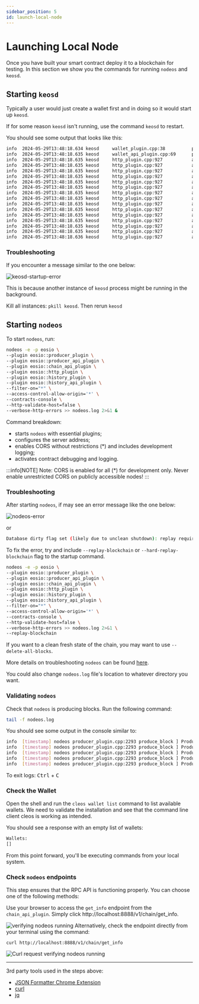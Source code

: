 ```yaml
---
sidebar_position: 5
id: launch-local-node
---
```


# Launching Local Node


Once you have built your smart contract deploy it to a blockchain for testing. In this section we show you the commands for running `nodeos` and `keosd`.

## Starting `keosd`

Typically a user would just create a wallet first and in doing so it would start up `keosd`.

If for some reason `keosd` isn't running, use the command `keosd` to restart.

You should see some output that looks like this:


```bash
info  2024-05-29T13:48:18.634 keosd     wallet_plugin.cpp:38          plugin_initialize    ] initializing wallet plugin
info  2024-05-29T13:48:18.635 keosd     wallet_api_plugin.cpp:69      plugin_startup       ] starting wallet_api_plugin
info  2024-05-29T13:48:18.635 keosd     http_plugin.cpp:927           add_handler          ] add api url: /v1/wallet/create
info  2024-05-29T13:48:18.635 keosd     http_plugin.cpp:927           add_handler          ] add api url: /v1/wallet/create_key
info  2024-05-29T13:48:18.635 keosd     http_plugin.cpp:927           add_handler          ] add api url: /v1/wallet/get_public_keys
info  2024-05-29T13:48:18.635 keosd     http_plugin.cpp:927           add_handler          ] add api url: /v1/wallet/import_key
info  2024-05-29T13:48:18.635 keosd     http_plugin.cpp:927           add_handler          ] add api url: /v1/wallet/list_keys
info  2024-05-29T13:48:18.635 keosd     http_plugin.cpp:927           add_handler          ] add api url: /v1/wallet/list_wallets
info  2024-05-29T13:48:18.635 keosd     http_plugin.cpp:927           add_handler          ] add api url: /v1/wallet/lock
info  2024-05-29T13:48:18.635 keosd     http_plugin.cpp:927           add_handler          ] add api url: /v1/wallet/lock_all
info  2024-05-29T13:48:18.635 keosd     http_plugin.cpp:927           add_handler          ] add api url: /v1/wallet/open
info  2024-05-29T13:48:18.635 keosd     http_plugin.cpp:927           add_handler          ] add api url: /v1/wallet/remove_key
info  2024-05-29T13:48:18.635 keosd     http_plugin.cpp:927           add_handler          ] add api url: /v1/wallet/set_timeout
info  2024-05-29T13:48:18.635 keosd     http_plugin.cpp:927           add_handler          ] add api url: /v1/wallet/sign_digest
info  2024-05-29T13:48:18.635 keosd     http_plugin.cpp:927           add_handler          ] add api url: /v1/wallet/sign_transaction
info  2024-05-29T13:48:18.635 keosd     http_plugin.cpp:927           add_handler          ] add api url: /v1/wallet/unlock
info  2024-05-29T13:48:18.636 keosd     http_plugin.cpp:927           add_handler          ] add api url: /v1/node/get_supported_apis
```

### Troubleshooting

If you encounter a message similar to the one below:


![keosd-startup-error](/img/errors/keosd-start-error.png)

This is because another instance of `keosd` process might be running in the background. 

Kill all instances: `pkill keosd`. Then rerun `keosd`

## Starting `nodeos`

To start `nodeos`, run:



```bash
nodeos -e -p eosio \
--plugin eosio::producer_plugin \
--plugin eosio::producer_api_plugin \
--plugin eosio::chain_api_plugin \
--plugin eosio::http_plugin \
--plugin eosio::history_plugin \
--plugin eosio::history_api_plugin \
--filter-on="*" \
--access-control-allow-origin='*' \
--contracts-console \
--http-validate-host=false \
--verbose-http-errors >> nodeos.log 2>&1 &
```

Command breakdown:

- starts `nodeos` with essential plugins;
- configures the server address;
- enables CORS without restrictions (*) and includes development logging;
- activates contract debugging and logging.

:::info[NOTE]
Note: CORS is enabled for all (*) for development only. Never enable unrestricted CORS on publicly accessible nodes!
:::

### Troubleshooting

After starting `nodeos`, if may see an error message like the one below: 

![nodeos-error](/img/errors/nodeos-error.png)

or 

```bash
Database dirty flag set (likely due to unclean shutdown): replay required
```


To fix the error, try and include `--replay-blockchain` or `--hard-replay-blockchain` flag to the startup command. 

```bash
nodeos -e -p eosio \
--plugin eosio::producer_plugin \
--plugin eosio::producer_api_plugin \
--plugin eosio::chain_api_plugin \
--plugin eosio::http_plugin \
--plugin eosio::history_plugin \
--plugin eosio::history_api_plugin \
--filter-on="*" \
--access-control-allow-origin='*' \
--contracts-console \
--http-validate-host=false \
--verbose-http-errors >> nodeos.log 2>&1 \
--replay-blockchain
```

If you want to a clean fresh state of the chain, you may want to use `--delete-all-blocks`.

More details on troubleshooting `nodeos` can be found [here](https://developers.eos.io/manuals/eos/v2.0/nodeos/troubleshooting/index).

You could also change `nodeos.log` file's location to whatever directory you want. 

### Validating `nodeos`

Check that `nodeos` is producing blocks. Run the following command:


```bash
tail -f nodeos.log
```
 

You should see some output in the console similar to:


```bash
info  [timestamp] nodeos producer_plugin.cpp:2293 produce_block ] Produced block b50adde5943bdde1... #44 at [timestamp] signed by eosio [trxs: 0, lib: 43, confirmed: 0]
info  [timestamp] nodeos producer_plugin.cpp:2293 produce_block ] Produced block 39b2a4fef9db084f... #45 at [timestamp] signed by eosio [trxs: 0, lib: 44, confirmed: 0]
info  [timestamp] nodeos producer_plugin.cpp:2293 produce_block ] Produced block cd23d3646d0166dc... #46 at [timestamp] signed by eosio [trxs: 0, lib: 45, confirmed: 0]
info  [timestamp] nodeos producer_plugin.cpp:2293 produce_block ] Produced block 14bd99c3c3ffd441... #47 at [timestamp] signed by eosio [trxs: 0, lib: 46, confirmed: 0]
info  [timestamp] nodeos producer_plugin.cpp:2293 produce_block ] Produced block 2e5fb9d0f2dce119... #48 at [timestamp] signed by eosio [trxs: 0, lib: 47, confirmed: 0]
```
To exit logs: <kbd>Ctrl</kbd> + <kbd>C</kbd>



### Check the Wallet 

Open the shell and run the `cleos wallet list` command to list available wallets. We need to validate the installation and see that the command line client cleos is working as intended.

You should see a response with an empty list of wallets:


```bash
Wallets:
[]
```

From this point forward, you'll be executing commands from your local system.


### Check `nodeos` endpoints

This step ensures that the RPC API is functioning properly. You can choose one of the following methods:

Use your browser to access the `get_info` endpoint from the `chain_api_plugin`. Simply click  http://localhost:8888/v1/chain/get_info.

![verifying nodeos running](/img/chain-api-verify-nodeos.png)
Alternatively, check the endpoint directly from your terminal using the command:


`curl http://localhost:8888/v1/chain/get_info`

![Curl request verifying nodeos running](/img/curl-request-verify-nodeos.png)

***

3rd party tools used in the steps above: 
- [JSON Formatter Chrome Extension](https://chromewebstore.google.com/detail/json-formatter/bcjindcccaagfpapjjmafapmmgkkhgoa?hl=en)
- [curl](https://curl.se/)
- [jq](https://jqlang.github.io/jq/download/)